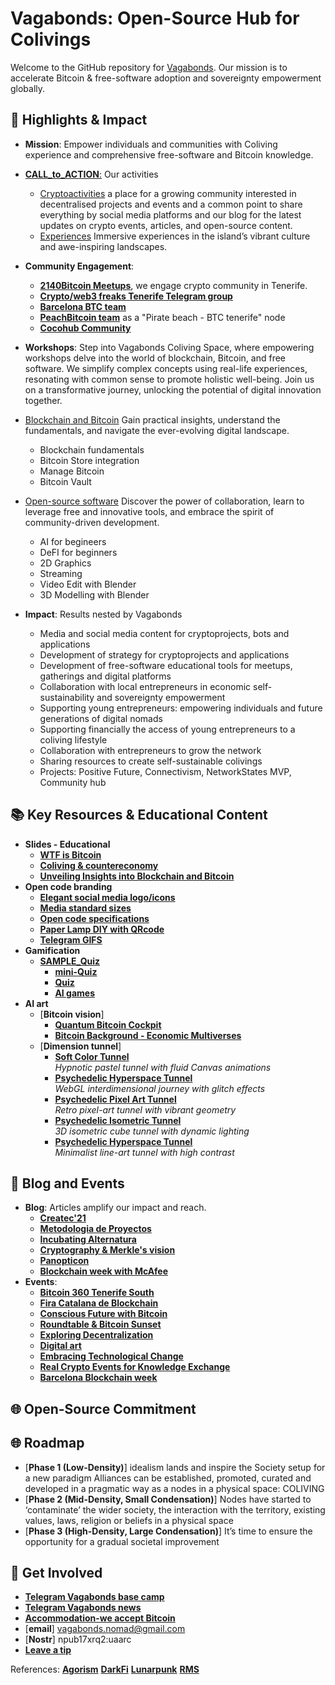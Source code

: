 # Vagabonds: Open-Source Hub for Colivings

Welcome to the GitHub repository for [Vagabonds](https://vagabonds.undervan.me/). Our mission is to accelerate Bitcoin & free-software adoption and sovereignty empowerment globally. 

## 🌟 Highlights & Impact

- **Mission**: Empower individuals and communities with Coliving experience and comprehensive free-software and Bitcoin knowledge.
- [**CALL_to_ACTION**:](https://vagabonds.undervan.me/experiences-services-activities-tech/experiences-tenerife) Our activities
    - [Cryptoactivities](https://vagabonds.undervan.me/experiences-services-activities-tech/#crypto-activities) a place for a growing community interested in decentralised projects and events and a common point to share everything by social media platforms and our blog for the latest updates on crypto events, articles, and open-source content.
    - [Experiences](https://vagabonds.undervan.me/experiences-services-activities-tech/#experiences-tenerife) Immersive experiences in the island’s vibrant culture and awe-inspiring landscapes. 

- **Community Engagement**: 
    - [**2140Bitcoin Meetups**](https://2140meetups.com/comunidad/6856/), we engage crypto community in Tenerife.
    - [**Crypto/web3 freaks Tenerife Telegram group**](https://linktr.bitcoinbarcelona.xyz/)
    - [**Barcelona BTC team**](https://t.me/+yoREyEBRsLJiZTg0)
    - [**PeachBitcoin team**](https://peachbitcoin.com) as a "Pirate beach - BTC tenerife" node
    - [**Cocohub Community**](https://cocohub.io/europe/spain/tenerife/vagabonds)
 
- **Workshops**: Step into Vagabonds Coliving Space, where empowering workshops delve into the world of blockchain, Bitcoin, and free software. We simplify complex concepts using real-life experiences, resonating with common sense to promote holistic well-being. Join us on a transformative journey, unlocking the potential of digital innovation together.
 - [Blockchain and Bitcoin](https://vagabonds.undervan.me/workshops-technology-digital-innovation/) 
Gain practical insights, understand the fundamentals, and navigate the ever-evolving digital landscape.
    - Blockchain fundamentals
    - Bitcoin Store integration
    - Manage Bitcoin
    - Bitcoin Vault
 - [Open-source software](https://vagabonds.undervan.me/workshops-technology-digital-innovation/) 
Discover the power of collaboration, learn to leverage free and innovative tools, and embrace the spirit of community-driven development.
    - AI for begineers
    - DeFI for beginners
    - 2D Graphics
    - Streaming
    - Video Edit with Blender
    - 3D Modelling with Blender

- **Impact**: Results nested by Vagabonds
    - Media and social media content for cryptoprojects, bots and applications
    - Development of strategy for cryptoprojects and applications
    - Development of free-software educational tools for meetups, gatherings and digital platforms
    - Collaboration with local entrepreneurs in economic self-sustainability and sovereignty empowerment
    - Supporting young entrepreneurs: empowering individuals and future generations of digital nomads
    - Supporting financially the access of young entrepreneurs to a coliving lifestyle
    - Collaboration with entrepreneurs to grow the network
    - Sharing resources to create self-sustainable colivings
    - Projects: Positive Future, Connectivism, NetworkStates MVP, Community hub


## 📚 Key Resources & Educational Content
- **Slides - Educational**
    - [**WTF is Bitcoin**](https://github.com/VagabondsExplorer/Resources/blob/main/WTFisBTC_LiBpresentation.svg)
    - [**Coliving & countereconomy**](https://github.com/VagabondsExplorer/Resources)
    - [**Unveiling Insights into Blockchain and Bitcoin**](https://vagabonds.undervan.me/2022/11/20/exploring-blockchain-bitcoin/)
 - **Open code branding**
    - [**Elegant social media logo/icons**](https://github.com/VagabondsExplorer/Resources/blob/main/elegant_social_media_sizes.html)
    - [**Media standard sizes**](https://github.com/VagabondsExplorer/Resources/blob/main/webMediasizes.tar.xz)
    - [**Open code specifications**](https://github.com/VagabondsExplorer/Resources/blob/main/specifications.html) 
    - [**Paper Lamp DIY with QRcode**](https://github.com/VagabondsExplorer/Resources/blob/main/PaperlampA4.svg)
    - [**Telegram GIFS**](https://github.com/VagabondsExplorer/Resources/)
  - **Gamification** 
    - [**SAMPLE_Quiz**](https://vagabonds.undervan.me/quiz/MiniQuizz/)
        - [**mini-Quiz**](https://github.com/VagabondsExplorer/Resources/blob/main/MiniQuizz.zip)
        - [**Quiz**](https://github.com/VagabondsExplorer/Resources/blob/main/VagaQuizz_V6.zip)
        - [**AI games**](https://github.com/VagabondsExplorer/Resources/)
 - **AI art** 
    - [**Bitcoin vision**]
        - [**Quantum Bitcoin Cockpit**](https://github.com/VagabondsExplorer/Resources/blob/main/BACKGROUNDcockpit.html)
        - [**Bitcoin Background - Economic Multiverses**](https://github.com/VagabondsExplorer/Resources/blob/main/BACKGROUNDECO.html)
    - [**Dimension tunnel**]
      - [**Soft Color Tunnel**](https://github.com/VagabondsExplorer/Resources/blob/main/tunelFlatDesign.html)  
          *Hypnotic pastel tunnel with fluid Canvas animations*
      - [**Psychedelic Hyperspace Tunnel**](https://github.com/VagabondsExplorer/Resources/blob/main/tunelwebgl.html)  
          *WebGL interdimensional journey with glitch effects*
      - [**Psychedelic Pixel Art Tunnel**](https://github.com/VagabondsExplorer/Resources/blob/main/tunelPixelArt.html)  
          *Retro pixel-art tunnel with vibrant geometry*
      - [**Psychedelic Isometric Tunnel**](https://github.com/VagabondsExplorer/Resources/blob/main/tunelIsometric.html)  
          *3D isometric cube tunnel with dynamic lighting*
      - [**Psychedelic Hyperspace Tunnel**](https://github.com/VagabondsExplorer/Resources/blob/main/tunelLineArt.html)  
          *Minimalist line-art tunnel with high contrast*
          

## 🤝 Blog and Events

- **Blog**: Articles amplify our impact and reach.
  - [**Createc'21**](https://undervan.me/createc21/)
  - [**Metodologia de Proyectos**](https://undervan.me/metodologia-de-proyectos/)
  - [**Incubating Alternatura**](https://undervan.me/undervan-con-alternatura/)
  - [**Cryptography & Merkle's vision**](https://undervan.me/new-form-of-life/)
  - [**Panopticon**](https://undervan.me/panopticon/)
  - [**Blockchain week with McAfee**](https://undervan.me/john-mcafee-gives-speech-at-the-barcelona-blockchain-week-2019/)
- **Events**:
  - [**Bitcoin 360 Tenerife South**](https://2140meetups.com/meetup/7161/)
  - [**Fira Catalana de Blockchain**](https://www.bxcat.cat/)
  - [**Conscious Future with Bitcoin**](https://2140meetups.com/meetup/6949/)
  - [**Roundtable & Bitcoin Sunset**](https://2140meetups.com/meetup/6894/)
  - [**Exploring Decentralization**](https://vagabonds.undervan.me/2023/09/25/conscious-future/) 
  - [**Digital art**](https://vagabonds.undervan.me/2023/06/18/digital-art-recycling-technologies-and-3d-printing/)
  - [**Embracing Technological Change**](https://vagabonds.undervan.me/2022/12/22/positive-future-mindset/)
  - [**Real Crypto Events for Knowledge Exchange**](https://vagabonds.undervan.me/2022/11/14/empowering-crypto-events-tenerife/)
  - [**Barcelona Blockchain week**](https://undervan.me/democracy-for-all-at-the-barcelona-blockchain-week/) 

    
## 🌐 Open-Source Commitment


## 🌐 Roadmap
 - [**Phase 1 (Low-Density)**] idealism lands and inspire the Society setup for a new paradigm 
Alliances can be established, promoted, curated and developed in a pragmatic way as a nodes in a physical space: COLIVING
 - [**Phase 2 (Mid-Density, Small Condensation)**] Nodes have started to ‘contaminate’ the wider society, the interaction with the territory, existing values, laws, religion or beliefs in a physical space
 - [**Phase 3 (High-Density, Large Condensation)**] It’s time to ensure the opportunity for a gradual societal improvement 

## 🙌 Get Involved
  - [**Telegram Vagabonds base camp**](https://t.me/+w6pECkn8WYdmNzg0)
  - [**Telegram Vagabonds news**](https://t.me/+f6V0gjlYTsRmM2Y0) 
  - [**Accommodation-we accept Bitcoin**](https://vagabonds.undervan.me/booking-form/)
  - [**email**] vagabonds.nomad@gmail.com
  - [**Nostr**] npub17xrq2:uaarc
  - [**Leave a tip**](https://getalby.com/p/undervan)

References:
[**Agorism**](https://agorist.xyz/)
[**DarkFi**](https://dark.fi/)
[**Lunarpunk**](https://lunardao.net/index.html)
[**RMS**](https://stallman.org/)
